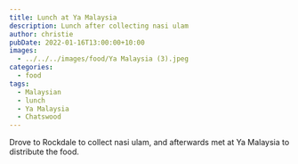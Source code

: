 ```yaml
---
title: Lunch at Ya Malaysia
description: Lunch after collecting nasi ulam
author: christie
pubDate: 2022-01-16T13:00:00+10:00
images:
  - ../../../images/food/Ya Malaysia (3).jpeg
categories:
  - food
tags:
  - Malaysian
  - lunch
  - Ya Malaysia
  - Chatswood
---
```


Drove to Rockdale to collect nasi ulam, and afterwards met at Ya Malaysia to distribute the food.
